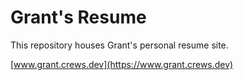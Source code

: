 # Grant's Resume

This repository houses Grant's personal resume site.

[www.grant.crews.dev](https://www.grant.crews.dev)
